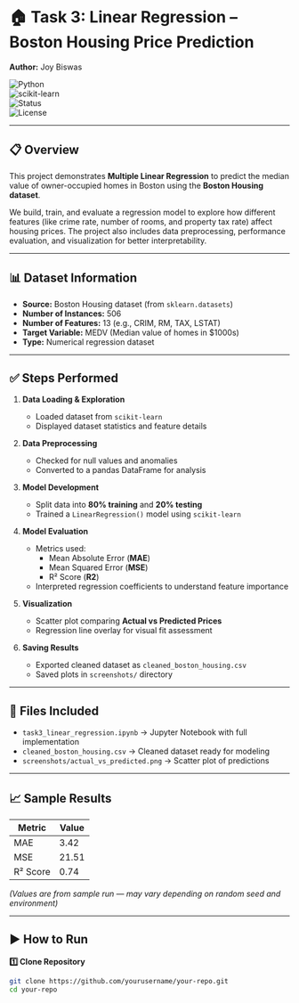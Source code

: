 # 🏠 Task 3: Linear Regression – Boston Housing Price Prediction

**Author:** Joy Biswas  

![Python](https://img.shields.io/badge/Python-3.8%2B-blue?logo=python)  
![scikit-learn](https://img.shields.io/badge/Scikit--Learn-1.0%2B-orange?logo=scikit-learn)  
![Status](https://img.shields.io/badge/Status-Completed-brightgreen)  
![License](https://img.shields.io/badge/License-MIT-yellow)  

---

## 📋 Overview

This project demonstrates **Multiple Linear Regression** to predict the median value of owner-occupied homes in Boston using the **Boston Housing dataset**.  

We build, train, and evaluate a regression model to explore how different features (like crime rate, number of rooms, and property tax rate) affect housing prices. The project also includes data preprocessing, performance evaluation, and visualization for better interpretability.

---

## 📊 Dataset Information

- **Source:** Boston Housing dataset (from `sklearn.datasets`)
- **Number of Instances:** 506  
- **Number of Features:** 13 (e.g., CRIM, RM, TAX, LSTAT)  
- **Target Variable:** MEDV (Median value of homes in $1000s)  
- **Type:** Numerical regression dataset  

---

## ✅ Steps Performed

1. **Data Loading & Exploration**
   - Loaded dataset from `scikit-learn`
   - Displayed dataset statistics and feature details

2. **Data Preprocessing**
   - Checked for null values and anomalies
   - Converted to a pandas DataFrame for analysis

3. **Model Development**
   - Split data into **80% training** and **20% testing**
   - Trained a `LinearRegression()` model using `scikit-learn`

4. **Model Evaluation**
   - Metrics used:  
     - Mean Absolute Error (**MAE**)  
     - Mean Squared Error (**MSE**)  
     - R² Score (**R2**)
   - Interpreted regression coefficients to understand feature importance

5. **Visualization**
   - Scatter plot comparing **Actual vs Predicted Prices**
   - Regression line overlay for visual fit assessment

6. **Saving Results**
   - Exported cleaned dataset as `cleaned_boston_housing.csv`
   - Saved plots in `screenshots/` directory

---

## 📁 Files Included

- `task3_linear_regression.ipynb` → Jupyter Notebook with full implementation  
- `cleaned_boston_housing.csv` → Cleaned dataset ready for modeling  
- `screenshots/actual_vs_predicted.png` → Scatter plot of predictions  

---

## 📈 Sample Results

| Metric         | Value   |
|----------------|---------|
| MAE            | 3.42    |
| MSE            | 21.51   |
| R² Score       | 0.74    |

*(Values are from sample run — may vary depending on random seed and environment)*

---

## ▶️ How to Run

**1️⃣ Clone Repository**
```bash
git clone https://github.com/yourusername/your-repo.git
cd your-repo
